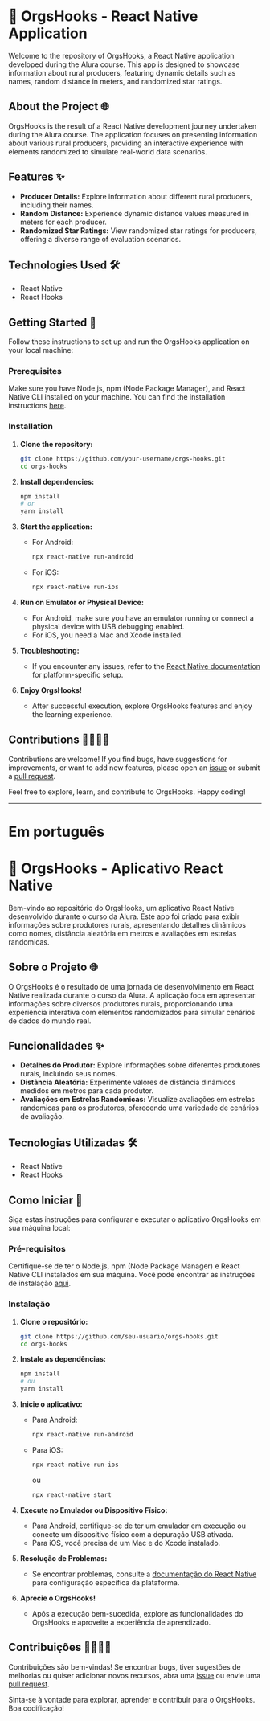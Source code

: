 # 🚀 OrgsHooks - React Native Application

Welcome to the repository of OrgsHooks, a React Native application developed during the Alura course. This app is designed to showcase information about rural producers, featuring dynamic details such as names, random distance in meters, and randomized star ratings.

## About the Project 🌐

OrgsHooks is the result of a React Native development journey undertaken during the Alura course. The application focuses on presenting information about various rural producers, providing an interactive experience with elements randomized to simulate real-world data scenarios.

## Features ✨

- **Producer Details:** Explore information about different rural producers, including their names.
- **Random Distance:** Experience dynamic distance values measured in meters for each producer.
- **Randomized Star Ratings:** View randomized star ratings for producers, offering a diverse range of evaluation scenarios.

## Technologies Used 🛠️

- React Native
- React Hooks

## Getting Started 🚀

Follow these instructions to set up and run the OrgsHooks application on your local machine:

### Prerequisites

Make sure you have Node.js, npm (Node Package Manager), and React Native CLI installed on your machine. You can find the installation instructions [here](https://reactnative.dev/docs/environment-setup).

### Installation

1. **Clone the repository:**
    ```bash
    git clone https://github.com/your-username/orgs-hooks.git
    cd orgs-hooks
    ```

2. **Install dependencies:**
    ```bash
    npm install
    # or
    yarn install
    ```

3. **Start the application:**
    - For Android:
      ```bash
      npx react-native run-android
      ```

    - For iOS:
      ```bash
      npx react-native run-ios
      ```

4. **Run on Emulator or Physical Device:**
    - For Android, make sure you have an emulator running or connect a physical device with USB debugging enabled.
    - For iOS, you need a Mac and Xcode installed.

5. **Troubleshooting:**
    - If you encounter any issues, refer to the [React Native documentation](https://reactnative.dev/docs/environment-setup) for platform-specific setup.

6. **Enjoy OrgsHooks!**
    - After successful execution, explore OrgsHooks features and enjoy the learning experience.

## Contributions 👩‍💻👨‍💻

Contributions are welcome! If you find bugs, have suggestions for improvements, or want to add new features, please open an [issue](https://github.com/your-username/orgs-hooks/issues) or submit a [pull request](https://github.com/your-username/orgs-hooks/pulls).

Feel free to explore, learn, and contribute to OrgsHooks. Happy coding!

---

# Em português
# 🚀 OrgsHooks - Aplicativo React Native

Bem-vindo ao repositório do OrgsHooks, um aplicativo React Native desenvolvido durante o curso da Alura. Este app foi criado para exibir informações sobre produtores rurais, apresentando detalhes dinâmicos como nomes, distância aleatória em metros e avaliações em estrelas randomicas.

## Sobre o Projeto 🌐

O OrgsHooks é o resultado de uma jornada de desenvolvimento em React Native realizada durante o curso da Alura. A aplicação foca em apresentar informações sobre diversos produtores rurais, proporcionando uma experiência interativa com elementos randomizados para simular cenários de dados do mundo real.

## Funcionalidades ✨

- **Detalhes do Produtor:** Explore informações sobre diferentes produtores rurais, incluindo seus nomes.
- **Distância Aleatória:** Experimente valores de distância dinâmicos medidos em metros para cada produtor.
- **Avaliações em Estrelas Randomicas:** Visualize avaliações em estrelas randomicas para os produtores, oferecendo uma variedade de cenários de avaliação.

## Tecnologias Utilizadas 🛠️

- React Native
- React Hooks

## Como Iniciar 🚀

Siga estas instruções para configurar e executar o aplicativo OrgsHooks em sua máquina local:

### Pré-requisitos

Certifique-se de ter o Node.js, npm (Node Package Manager) e React Native CLI instalados em sua máquina. Você pode encontrar as instruções de instalação [aqui](https://reactnative.dev/docs/environment-setup).

### Instalação

1. **Clone o repositório:**
    ```bash
    git clone https://github.com/seu-usuario/orgs-hooks.git
    cd orgs-hooks
    ```

2. **Instale as dependências:**
    ```bash
    npm install
    # ou
    yarn install
    ```

3. **Inicie o aplicativo:**
    - Para Android:
      ```bash
      npx react-native run-android
      ```

    - Para iOS:
      ```bash
      npx react-native run-ios
      ```

      ou

      ```bash
      npx react-native start
      ```

4. **Execute no Emulador ou Dispositivo Físico:**
    - Para Android, certifique-se de ter um emulador em execução ou conecte um dispositivo físico com a depuração USB ativada.
    - Para iOS, você precisa de um Mac e do Xcode instalado.

5. **Resolução de Problemas:**
    - Se encontrar problemas, consulte a [documentação do React Native](https://reactnative.dev/docs/environment-setup) para configuração específica da plataforma.

6. **Aprecie o OrgsHooks!**
    - Após a execução bem-sucedida, explore as funcionalidades do OrgsHooks e aproveite a experiência de aprendizado.

## Contribuições 👩‍💻👨‍💻

Contribuições são bem-vindas! Se encontrar bugs, tiver sugestões de melhorias ou quiser adicionar novos recursos, abra uma [issue](https://github.com/seu-usuario/orgs-hooks/issues) ou envie uma [pull request](https://github.com/seu-usuario/orgs-hooks/pulls).

Sinta-se à vontade para explorar, aprender e contribuir para o OrgsHooks. Boa codificação!
